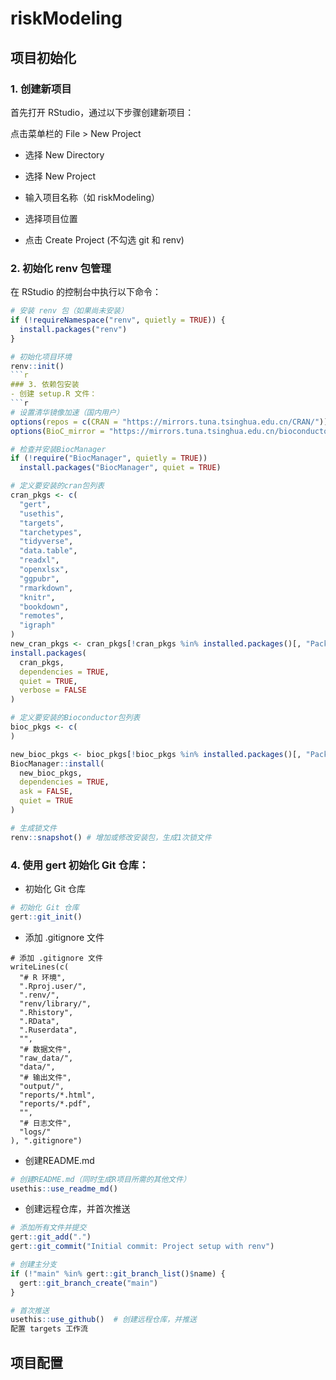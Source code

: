 
# riskModeling

<!-- badges: start -->
<!-- badges: end -->

## 项目初始化
### 1. 创建新项目
首先打开 RStudio，通过以下步骤创建新项目：

点击菜单栏的 File > New Project

- 选择 New Directory

- 选择 New Project

- 输入项目名称（如 riskModeling）

- 选择项目位置

- 点击 Create Project (不勾选 git 和 renv)

### 2. 初始化 renv 包管理
在 RStudio 的控制台中执行以下命令：

```r
# 安装 renv 包（如果尚未安装）
if (!requireNamespace("renv", quietly = TRUE)) {
  install.packages("renv")
}

# 初始化项目环境
renv::init()
```r
### 3. 依赖包安装
- 创建 setup.R 文件：
```r
# 设置清华镜像加速（国内用户）
options(repos = c(CRAN = "https://mirrors.tuna.tsinghua.edu.cn/CRAN/"))
options(BioC_mirror = "https://mirrors.tuna.tsinghua.edu.cn/bioconductor")

# 检查并安装BiocManager
if (!require("BiocManager", quietly = TRUE))
  install.packages("BiocManager", quiet = TRUE)

# 定义要安装的cran包列表
cran_pkgs <- c(
  "gert",
  "usethis",
  "targets", 
  "tarchetypes", 
  "tidyverse", 
  "data.table", 
  "readxl", 
  "openxlsx", 
  "ggpubr",
  "rmarkdown", 
  "knitr", 
  "bookdown",
  "remotes",
  "igraph"
)
new_cran_pkgs <- cran_pkgs[!cran_pkgs %in% installed.packages()[, "Package"]]
install.packages(
  cran_pkgs, 
  dependencies = TRUE, 
  quiet = TRUE, 
  verbose = FALSE
)

# 定义要安装的Bioconductor包列表
bioc_pkgs <- c(
)

new_bioc_pkgs <- bioc_pkgs[!bioc_pkgs %in% installed.packages()[, "Package"]]
BiocManager::install(
  new_bioc_pkgs,
  dependencies = TRUE,
  ask = FALSE,
  quiet = TRUE
)

# 生成锁文件
renv::snapshot() # 增加或修改安装包，生成1次锁文件
```
### 4. 使用 gert 初始化 Git 仓库：
- 初始化 Git 仓库
```r
# 初始化 Git 仓库
gert::git_init()
```
- 添加 .gitignore 文件
```
# 添加 .gitignore 文件
writeLines(c(
  "# R 环境",
  ".Rproj.user/",
  ".renv/",
  "renv/library/",
  ".Rhistory",
  ".RData",
  ".Ruserdata",
  "",
  "# 数据文件",
  "raw_data/",
  "data/",
  "# 输出文件",
  "output/",
  "reports/*.html",
  "reports/*.pdf",
  "",
  "# 日志文件",
  "logs/"
), ".gitignore")
```

- 创建README.md
```r
# 创建README.md（同时生成R项目所需的其他文件）
usethis::use_readme_md()
```
- 创建远程仓库，并首次推送
```r
# 添加所有文件并提交
gert::git_add(".")
gert::git_commit("Initial commit: Project setup with renv")

# 创建主分支
if (!"main" %in% gert::git_branch_list()$name) {
  gert::git_branch_create("main")
}

# 首次推送
usethis::use_github()  # 创建远程仓库，并推送
配置 targets 工作流 
```

## 项目配置

